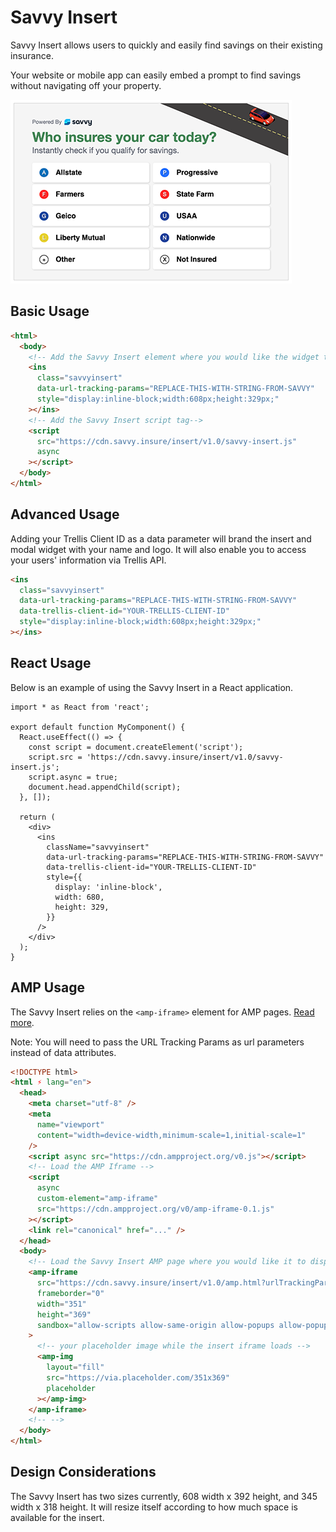 # Savvy Insert

Savvy Insert allows users to quickly and easily find savings on their existing insurance.

Your website or mobile app can easily embed a prompt to find savings without navigating off your property.

![""](/insert-screenshot.png?raw=true)

## Basic Usage

```html
<html>
  <body>
    <!-- Add the Savvy Insert element where you would like the widget to display in your page -->
    <ins
      class="savvyinsert"
      data-url-tracking-params="REPLACE-THIS-WITH-STRING-FROM-SAVVY"
      style="display:inline-block;width:608px;height:329px;"
    ></ins>
    <!-- Add the Savvy Insert script tag-->
    <script
      src="https://cdn.savvy.insure/insert/v1.0/savvy-insert.js"
      async
    ></script>
  </body>
</html>
```

## Advanced Usage

Adding your Trellis Client ID as a data parameter will brand the insert and modal widget with your name and logo. It will also enable you to access your users' information via Trellis API.

```html
<ins
  class="savvyinsert"
  data-url-tracking-params="REPLACE-THIS-WITH-STRING-FROM-SAVVY"
  data-trellis-client-id="YOUR-TRELLIS-CLIENT-ID"
  style="display:inline-block;width:608px;height:329px;"
></ins>
```

## React Usage

Below is an example of using the Savvy Insert in a React application.

```tsx
import * as React from 'react';

export default function MyComponent() {
  React.useEffect(() => {
    const script = document.createElement('script');
    script.src = 'https://cdn.savvy.insure/insert/v1.0/savvy-insert.js';
    script.async = true;
    document.head.appendChild(script);
  }, []);

  return (
    <div>
      <ins
        className="savvyinsert"
        data-url-tracking-params="REPLACE-THIS-WITH-STRING-FROM-SAVVY"
        data-trellis-client-id="YOUR-TRELLIS-CLIENT-ID"
        style={{
          display: 'inline-block',
          width: 680,
          height: 329,
        }}
      />
    </div>
  );
}
```

## AMP Usage

The Savvy Insert relies on the `<amp-iframe>` element for AMP pages. [Read more](https://amp.dev/documentation/components/amp-iframe/).

Note: You will need to pass the URL Tracking Params as url parameters instead of data attributes.

```html
<!DOCTYPE html>
<html ⚡ lang="en">
  <head>
    <meta charset="utf-8" />
    <meta
      name="viewport"
      content="width=device-width,minimum-scale=1,initial-scale=1"
    />
    <script async src="https://cdn.ampproject.org/v0.js"></script>
    <!-- Load the AMP Iframe -->
    <script
      async
      custom-element="amp-iframe"
      src="https://cdn.ampproject.org/v0/amp-iframe-0.1.js"
    ></script>
    <link rel="canonical" href="..." />
  </head>
  <body>
    <!-- Load the Savvy Insert AMP page where you would like it to display -->
    <amp-iframe
      src="https://cdn.savvy.insure/insert/v1.0/amp.html?urlTrackingParams=REPLACE-THIS-WITH-STRING-FROM-SAVVY&trellisClientId=YOUR-TRELLIS-CLIENT-ID"
      frameborder="0"
      width="351"
      height="369"
      sandbox="allow-scripts allow-same-origin allow-popups allow-popups-to-escape-sandbox allow-top-navigation"
    >
      <!-- your placeholder image while the insert iframe loads -->
      <amp-img
        layout="fill"
        src="https://via.placeholder.com/351x369"
        placeholder
      ></amp-img>
    </amp-iframe>
    <!-- -->
  </body>
</html>
```

## Design Considerations

The Savvy Insert has two sizes currently, 608 width x 392 height, and 345 width x 318 height. It will resize itself according to how much space is available for the insert.
